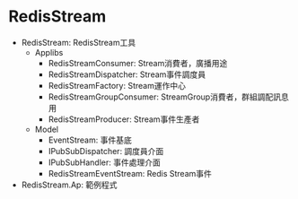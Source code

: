 # RedisStream

* RedisStream: RedisStream工具
    * Applibs
        * RedisStreamConsumer: Stream消費者，廣播用途
        * RedisStreamDispatcher: Stream事件調度員
        * RedisStreamFactory: Stream運作中心
        * RedisStreamGroupConsumer: StreamGroup消費者，群組調配訊息用
        * RedisStreamProducer: Stream事件生產者
    * Model
        * EventStream: 事件基底
        * IPubSubDispatcher: 調度員介面
        * IPubSubHandler: 事件處理介面
        * RedisStreamEventStream: Redis Stream事件
* RedisStream.Ap: 範例程式
